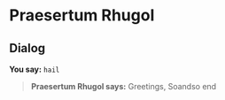 # Praesertum Rhugol


## Dialog

**You say:** `hail`



>**Praesertum Rhugol says:** Greetings, Soandso
end
